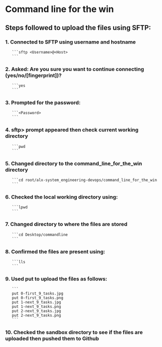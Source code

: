 # Command line for the win

## Steps followed to upload the files using SFTP:

### 1. Connected to SFTP using username and hostname
       ```sftp <Username>@<Host>
       ```

### 2. Asked: Are you sure you want to continue connecting (yes/no/[fingerprint])?
       ```yes
       ```

### 3. Prompted for the password:
       ```<Password>
       ```

### 4. sftp> prompt appeared then check current working directory
       ```pwd
       ```

### 5. Changed directory to the command_line_for_the_win directory
       ```cd root/alx-system_engineering-devops/command_line_for_the_win
       ```

### 6. Checked the local working directory using:
       ```lpwd
       ```

### 7. Changed directory to where the files are stored
       ```cd Desktop/commandline
       ```

### 8. Confirmed the files are present using:
       ```lls
       ```

### 9. Used put to upload the files as follows:
       ```
       put 0-first_9_tasks.jpg
       put 0-first_9_tasks.png
       put 1-next_9_tasks.jpg
       put 1-next_9_tasks.png
       put 2-next_9_tasks.jpg
       put 2-next_9_tasks.png
       ```

### 10. Checked the sandbox directory to see if the files are uploaded then pushed them to Github
